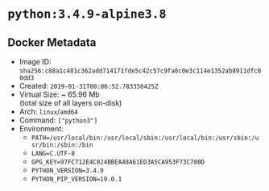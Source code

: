 # `python:3.4.9-alpine3.8`

## Docker Metadata

- Image ID: `sha256:c88a1c481c362add714171fde5c42c57c9fa0c0e3c114e1352ab8911dfc00dd3`
- Created: `2019-01-31T00:06:52.783356425Z`
- Virtual Size: ~ 65.96 Mb  
  (total size of all layers on-disk)
- Arch: `linux`/`amd64`
- Command: `["python3"]`
- Environment:
  - `PATH=/usr/local/bin:/usr/local/sbin:/usr/local/bin:/usr/sbin:/usr/bin:/sbin:/bin`
  - `LANG=C.UTF-8`
  - `GPG_KEY=97FC712E4C024BBEA48A61ED3A5CA953F73C700D`
  - `PYTHON_VERSION=3.4.9`
  - `PYTHON_PIP_VERSION=19.0.1`

